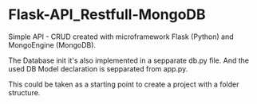 # Flask-API_Restfull-MongoDB

Simple API - CRUD  created with microframework Flask (Python) and MongoEngine (MongoDB).

The Database init it's also implemented in a sepparate db.py file. And the used DB Model declaration is sepparated from app.py. 

This could be taken as a starting point to create a project with a folder structure.

